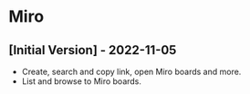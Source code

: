 # Miro

## [Initial Version] - 2022-11-05

- Create, search and copy link, open Miro boards and more.
- List and browse to Miro boards.
